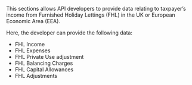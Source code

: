 This sections allows API developers to provide data relating to taxpayer’s income from Furnished Holiday Lettings (FHL) in the UK or European Economic Area (EEA).

Here, the developer can provide the following data:

* FHL Income
* FHL Expenses
* FHL Private Use adjustment
* FHL Balancing Charges
* FHL Capital Allowances
* FHL Adjustments
